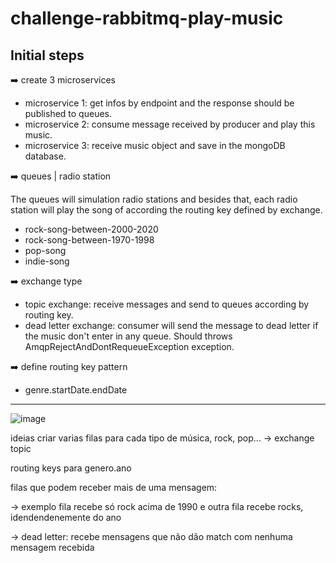 # challenge-rabbitmq-play-music

## Initial steps

:arrow_right: create 3 microservices
  * microservice 1: get infos by endpoint and the response should be published to queues.
  * microservice 2: consume message received by producer and play this music.
  * microservice 3: receive music object and save in the mongoDB database.
  
:arrow_right: queues | radio station

The queues will simulation radio stations and besides that, each radio station will play the song of according the routing key defined by exchange.

  * rock-song-between-2000-2020
  * rock-song-between-1970-1998
  * pop-song
  * indie-song
  
:arrow_right: exchange type

 * topic exchange: receive messages and send to queues according by routing key.
 * dead letter exchange: consumer will send the message to dead letter if the music don't enter in any queue. Should throws AmqpRejectAndDontRequeueException exception.
  
:arrow_right: define routing key pattern

 * genre.startDate.endDate

---

![image](https://user-images.githubusercontent.com/61791877/198846298-7aa33718-0556-40e7-b415-f180e8228a89.png)

ideias
criar varias filas para cada tipo de música, rock, pop... -> exchange topic

routing keys para genero.ano

filas que podem receber mais de uma mensagem:

-> exemplo fila recebe só rock acima de 1990 e outra fila recebe rocks, idendendenemente do ano

-> dead letter: recebe mensagens que não dão match com nenhuma mensagem recebida
